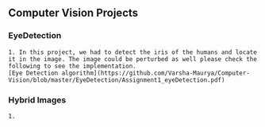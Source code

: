 



## Computer Vision Projects 

### EyeDetection 
	
	1. In this project, we had to detect the iris of the humans and locate it in the image. The image could be perturbed as well please check the following to see the implementation. 
	[Eye Detection algorithm](https://github.com/Varsha-Maurya/Computer-Vision/blob/master/EyeDetection/Assignment1_eyeDetection.pdf)

### Hybrid Images
	
	1. 